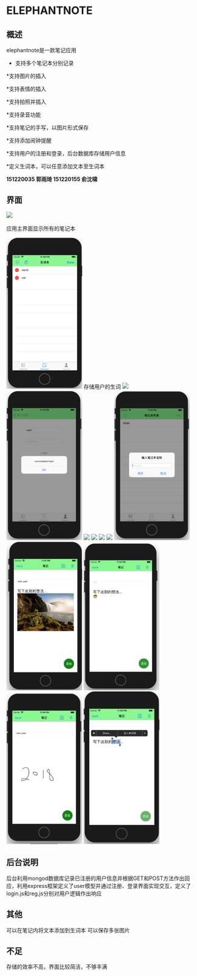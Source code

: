 ELEPHANTNOTE
==

概述
--
elephantnote是一款笔记应用

* 支持多个笔记本分别记录

*支持图片的插入

*支持表情的插入

*支持拍照并插入

*支持录音功能

*支持笔记的手写，以图片形式保存

*支持添加闹钟提醒

*支持用户的注册和登录，后台数据库存储用户信息

*定义生词本，可以任意添加文本至生词本

**151220035 郭雨琦 151220155 俞沈啸**

界面
--

<img src="Screenshots/首页.png" width="200">

应用主界面显示所有的笔记本

<img src="Screenshots/生词表编辑.png" width="200">
存储用户的生词
<img src="Screenshots/用户界面.png" width="200">
<img src="Screenshots/登录异常1.png" width="200">
<img src="Screenshots/登录异常2.png" width="200">
<img src="Screenshots/注册异常1.png" width="200">
<img src="Screenshots/注册异常2.png" width="200">
<img src="Screenshots/注册异常3.png" width="200">
<img src="Screenshots/新建笔记.png" width="200">
<img src="Screenshots/添加图片.png" width="200">
<img src="Screenshots/添加表情.png" width="200">
<img src="Screenshots/手写.png" width="200">
<img src="Screenshots/加入生词本.png" width="200">

后台说明
--
后台利用mongod数据库记录已注册的用户信息并根据GET和POST方法作出回应，利用express框架定义了user模型并通过注册、登录界面实现交互，定义了login.js和reg.js分别对用户逻辑作出响应

其他
--
可以在笔记内将文本添加到生词本
可以保存多张图片

不足
--
存储的效率不高，界面比较简洁，不够丰满
